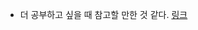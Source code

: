 - 더 공부하고 싶을 때 참고할 만한 것 같다.
[링크](https://help.tableau.com/current/guides/get-started-tutorial/ko-kr/get-started-tutorial-next.htm)
